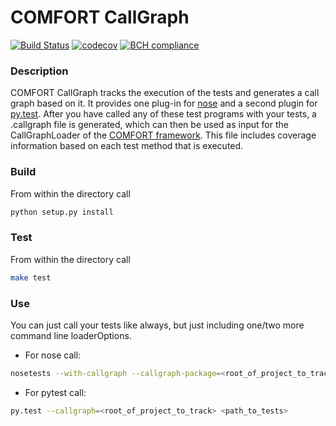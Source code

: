 # COMFORT CallGraph
[![Build Status](https://travis-ci.org/comfort-framework/comfort-callgraph.svg?branch=master)](https://travis-ci.org/comfort-framework/comfort-callgraph)
[![codecov](https://codecov.io/gh/comfort-framework/comfort-callgraph/branch/master/graph/badge.svg)](https://codecov.io/gh/comfort-framework/comfort/comfort-callgraph)
[![BCH compliance](https://bettercodehub.com/edge/badge/comfort-framework/comfort-callgraph?branch=master)](https://bettercodehub.com/)

### Description
COMFORT CallGraph tracks the execution of the tests and generates a call graph based on it. It
provides one plug-in for [nose](https://github.com/nose-devs/nose) and a second plugin 
for [py.test](https://github.com/pytest-dev/pytest). After you have called any of these test programs with your tests, 
a .callgraph file is generated, which can then be used as input for the CallGraphLoader of the 
[COMFORT framework](https://github.com/comfort-framework/comfort). 
This file includes coverage information based on each test method that is executed.

### Build
From within the directory call
```bash
python setup.py install
```

### Test
From within the directory call
```bash
make test
```

### Use
You can just call your tests like always, but just including one/two more command line loaderOptions.
- For nose call: 
```bash
nosetests --with-callgraph --callgraph-package=<root_of_project_to_track> <path_to_tests>
```

- For pytest call: 
```bash
py.test --callgraph=<root_of_project_to_track> <path_to_tests>
```